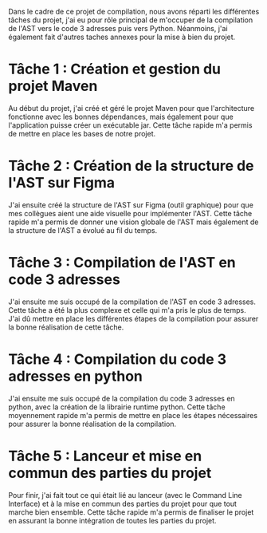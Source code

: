 Dans le cadre de ce projet de compilation, nous avons réparti les différentes tâches du projet, j'ai eu pour rôle principal de m'occuper de la compilation de l'AST vers le code 3 adresses puis vers Python. Néanmoins, j'ai également fait d'autres taches annexes pour la mise à bien du projet.

# Tâche 1 : Création et gestion du projet Maven

Au début du projet, j'ai créé et géré le projet Maven pour que l'architecture fonctionne avec les bonnes dépendances, mais également pour que l'application puisse créer un exécutable jar. Cette tâche rapide m'a permis de mettre en place les bases de notre projet.
# Tâche 2 : Création de la structure de l'AST sur Figma

J'ai ensuite créé la structure de l'AST sur Figma (outil graphique) pour que mes collègues aient une aide visuelle pour implémenter l'AST. Cette tâche rapide m'a permis de donner une vision globale de l'AST mais également de la structure de l'AST a évolué au fil du temps.

# Tâche 3 : Compilation de l'AST en code 3 adresses

J'ai ensuite me suis occupé de la compilation de l'AST en code 3 adresses. Cette tâche a été la plus complexe et celle qui m'a pris le plus de temps. J'ai dû mettre en place les différentes étapes de la compilation pour assurer la bonne réalisation de cette tâche.

# Tâche 4 : Compilation du code 3 adresses en python

J'ai ensuite me suis occupé de la compilation du code 3 adresses en python, avec la création de la librairie runtime python. Cette tâche moyennement rapide m'a permis de mettre en place les étapes nécessaires pour assurer la bonne réalisation de la compilation.

# Tâche 5 : Lanceur et mise en commun des parties du projet

Pour finir, j'ai fait tout ce qui était lié au lanceur (avec le Command Line Interface) et à la mise en commun des parties du projet pour que tout marche bien ensemble. Cette tâche rapide m'a permis de finaliser le projet en assurant la bonne intégration de toutes les parties du projet.